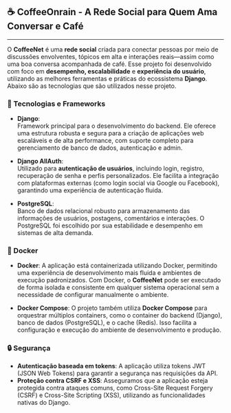 ## ☕ CoffeeOnrain  - A Rede Social para Quem Ama Conversar e Café
***

O **CoffeeNet** é uma **rede social** criada para conectar pessoas por meio de discussões envolventes, tópicos em alta e interações reais—assim como uma boa conversa acompanhada de café. Esse projeto foi desenvolvido com foco em **desempenho, escalabilidade** e **experiência do usuário**, utilizando as melhores ferramentas e práticas do ecossistema **Django**. Abaixo são as tecnologias que são utilizados nesse projeto.

### 🔧 Tecnologias e Frameworks

- **Django**:  
    Framework principal para o desenvolvimento do backend. Ele oferece uma estrutura robusta e segura para a criação de aplicações web escaláveis e de alta performance, com suporte completo para gerenciamento de banco de dados, autenticação e admin.
    
- **Django AllAuth**:  
    Utilizado para **autenticação de usuários**, incluindo login, registro, recuperação de senha e perfis personalizados. Ele facilita a integração com plataformas externas (como login social via Google ou Facebook), garantindo uma experiência de autenticação fluida.
    
- **PostgreSQL**:  
    Banco de dados relacional robusto para armazenamento das informações de usuários, postagens, comentários e interações. O PostgreSQL foi escolhido por sua estabilidade e desempenho em sistemas de alta demanda.

### 🐳 Docker

- **Docker**: A aplicação está containerizada utilizando Docker, permitindo uma experiência de desenvolvimento mais fluida e ambientes de execução padronizados. Com Docker, o **CoffeeNet** pode ser executado de forma isolada e consistente em qualquer sistema operacional sem a necessidade de configurar manualmente o ambiente.
    
- **Docker Compose**: O projeto também utiliza **Docker Compose** para orquestrar múltiplos containers, como o container do backend (Django), banco de dados (PostgreSQL), e o cache (Redis). Isso facilita a configuração e execução do ambiente de desenvolvimento e produção.


### 🔒 Segurança

- **Autenticação baseada em tokens**: A aplicação utiliza tokens JWT (JSON Web Tokens) para garantir a segurança nas requisições da API.
- **Proteção contra CSRF e XSS**: Asseguramos que a aplicação esteja protegida contra ataques comuns, como Cross-Site Request Forgery (CSRF) e Cross-Site Scripting (XSS), utilizando as funcionalidades nativas do Django.
